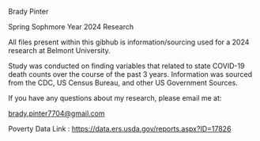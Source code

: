Brady Pinter

Spring Sophmore Year 2024 Research

All files present within this gibhub is information/sourcing used for a 2024 research at Belmont University. 

Study was conducted on finding variables that related to state COVID-19 death counts over the course of the past 3 years. Information was sourced from the CDC, US Census Bureau, and other US Government Sources.

If you have any questions about my research, please email me at:

brady.pinter7704@gmail.com


Poverty Data Link : https://data.ers.usda.gov/reports.aspx?ID=17826
